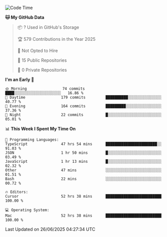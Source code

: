 <!--START_SECTION:waka-->
![Code Time](http://img.shields.io/badge/Code%20Time-7%2C243%20hrs%2031%20mins-blue)

**🐱 My GitHub Data** 

> 📦 ? Used in GitHub's Storage 
 > 
> 🏆 579 Contributions in the Year 2025
 > 
> 🚫 Not Opted to Hire
 > 
> 📜 15 Public Repositories 
 > 
> 🔑 0 Private Repositories 
 > 
**I'm an Early 🐤** 

```text
🌞 Morning                74 commits          ████░░░░░░░░░░░░░░░░░░░░░   16.86 % 
🌆 Daytime                179 commits         ██████████░░░░░░░░░░░░░░░   40.77 % 
🌃 Evening                164 commits         █████████░░░░░░░░░░░░░░░░   37.36 % 
🌙 Night                  22 commits          █░░░░░░░░░░░░░░░░░░░░░░░░   05.01 % 
```


📊 **This Week I Spent My Time On** 

```text
💬 Programming Languages: 
TypeScript               47 hrs 54 mins      ███████████████████████░░   91.03 % 
JSON                     1 hr 50 mins        █░░░░░░░░░░░░░░░░░░░░░░░░   03.49 % 
JavaScript               1 hr 13 mins        █░░░░░░░░░░░░░░░░░░░░░░░░   02.32 % 
Other                    47 mins             ░░░░░░░░░░░░░░░░░░░░░░░░░   01.51 % 
Bash                     22 mins             ░░░░░░░░░░░░░░░░░░░░░░░░░   00.72 % 

🔥 Editors: 
Cursor                   52 hrs 38 mins      █████████████████████████   100.00 % 

💻 Operating System: 
Mac                      52 hrs 38 mins      █████████████████████████   100.00 % 
```


 Last Updated on 26/06/2025 04:27:34 UTC
<!--END_SECTION:waka-->

